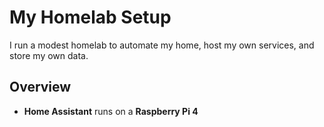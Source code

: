 # My Homelab Setup

I run a modest homelab to automate my home, host my own services, and store my own data.

## Overview

- **Home Assistant** runs on a **Raspberry Pi 4**
